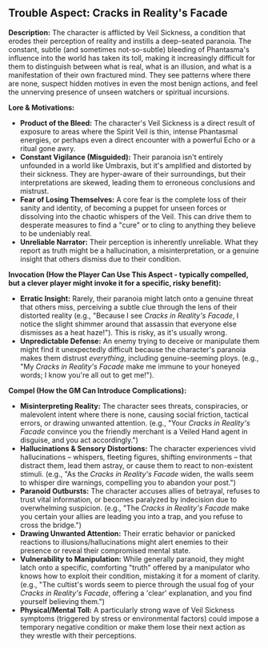 ## Trouble Aspect: Cracks in Reality's Facade

**Description:**
The character is afflicted by Veil Sickness, a condition that erodes their perception of reality and instills a deep-seated paranoia. The constant, subtle (and sometimes not-so-subtle) bleeding of Phantasma's influence into the world has taken its toll, making it increasingly difficult for them to distinguish between what is real, what is an illusion, and what is a manifestation of their own fractured mind. They see patterns where there are none, suspect hidden motives in even the most benign actions, and feel the unnerving presence of unseen watchers or spiritual incursions.

**Lore & Motivations:**

*   **Product of the Bleed:** The character's Veil Sickness is a direct result of exposure to areas where the Spirit Veil is thin, intense Phantasmal energies, or perhaps even a direct encounter with a powerful Echo or a ritual gone awry.
*   **Constant Vigilance (Misguided):** Their paranoia isn't entirely unfounded in a world like Umbraxis, but it's amplified and distorted by their sickness. They are hyper-aware of their surroundings, but their interpretations are skewed, leading them to erroneous conclusions and mistrust.
*   **Fear of Losing Themselves:** A core fear is the complete loss of their sanity and identity, of becoming a puppet for unseen forces or dissolving into the chaotic whispers of the Veil. This can drive them to desperate measures to find a "cure" or to cling to anything they believe to be undeniably real.
*   **Unreliable Narrator:** Their perception is inherently unreliable. What they report as truth might be a hallucination, a misinterpretation, or a genuine insight that others dismiss due to their condition.

**Invocation (How the Player Can Use This Aspect - typically compelled, but a clever player might invoke it for a specific, risky benefit):**

*   **Erratic Insight:** Rarely, their paranoia might latch onto a genuine threat that others miss, perceiving a subtle clue through the lens of their distorted reality (e.g., "Because I see *Cracks in Reality's Facade*, I notice the slight shimmer around that assassin that everyone else dismisses as a heat haze!"). This is risky, as it's usually wrong.
*   **Unpredictable Defense:** An enemy trying to deceive or manipulate them might find it unexpectedly difficult because the character's paranoia makes them distrust *everything*, including genuine-seeming ploys. (e.g., "My *Cracks in Reality's Facade* make me immune to your honeyed words; I know you're all out to get me!").

**Compel (How the GM Can Introduce Complications):**

*   **Misinterpreting Reality:** The character sees threats, conspiracies, or malevolent intent where there is none, causing social friction, tactical errors, or drawing unwanted attention. (e.g., "Your *Cracks in Reality's Facade* convince you the friendly merchant is a Veiled Hand agent in disguise, and you act accordingly.")
*   **Hallucinations & Sensory Distortions:** The character experiences vivid hallucinations – whispers, fleeting figures, shifting environments – that distract them, lead them astray, or cause them to react to non-existent stimuli. (e.g., "As the *Cracks in Reality's Facade* widen, the walls seem to whisper dire warnings, compelling you to abandon your post.")
*   **Paranoid Outbursts:** The character accuses allies of betrayal, refuses to trust vital information, or becomes paralyzed by indecision due to overwhelming suspicion. (e.g., "The *Cracks in Reality's Facade* make you certain your allies are leading you into a trap, and you refuse to cross the bridge.")
*   **Drawing Unwanted Attention:** Their erratic behavior or panicked reactions to illusions/hallucinations might alert enemies to their presence or reveal their compromised mental state.
*   **Vulnerability to Manipulation:** While generally paranoid, they might latch onto a specific, comforting "truth" offered by a manipulator who knows how to exploit their condition, mistaking it for a moment of clarity. (e.g., "The cultist's words seem to pierce through the usual fog of your *Cracks in Reality's Facade*, offering a 'clear' explanation, and you find yourself believing them.")
*   **Physical/Mental Toll:** A particularly strong wave of Veil Sickness symptoms (triggered by stress or environmental factors) could impose a temporary negative condition or make them lose their next action as they wrestle with their perceptions.
